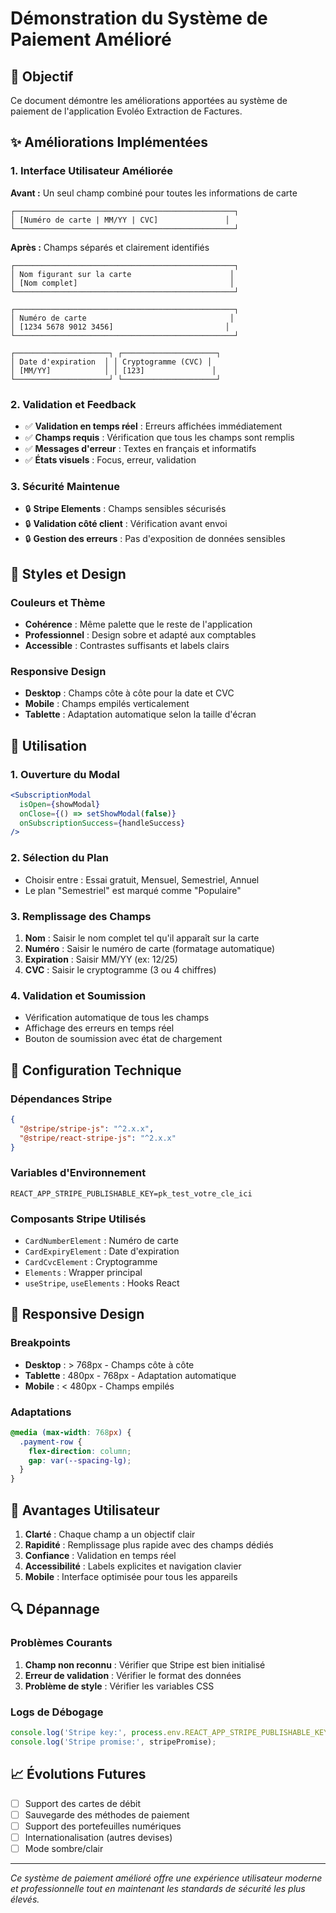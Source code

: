 # Démonstration du Système de Paiement Amélioré

## 🎯 Objectif

Ce document démontre les améliorations apportées au système de paiement de l'application Evoléo Extraction de Factures.

## ✨ Améliorations Implémentées

### 1. Interface Utilisateur Améliorée

**Avant :** Un seul champ combiné pour toutes les informations de carte
```
┌─────────────────────────────────────────────────┐
│ [Numéro de carte | MM/YY | CVC]               │
└─────────────────────────────────────────────────┘
```

**Après :** Champs séparés et clairement identifiés
```
┌─────────────────────────────────────────────────┐
│ Nom figurant sur la carte                      │
│ [Nom complet]                                  │
└─────────────────────────────────────────────────┘

┌─────────────────────────────────────────────────┐
│ Numéro de carte                                │
│ [1234 5678 9012 3456]                         │
└─────────────────────────────────────────────────┘

┌─────────────────────┐ ┌─────────────────────┐
│ Date d'expiration  │ │ Cryptogramme (CVC) │
│ [MM/YY]            │ │ [123]               │
└─────────────────────┘ └─────────────────────┘
```

### 2. Validation et Feedback

- ✅ **Validation en temps réel** : Erreurs affichées immédiatement
- ✅ **Champs requis** : Vérification que tous les champs sont remplis
- ✅ **Messages d'erreur** : Textes en français et informatifs
- ✅ **États visuels** : Focus, erreur, validation

### 3. Sécurité Maintenue

- 🔒 **Stripe Elements** : Champs sensibles sécurisés
- 🔒 **Validation côté client** : Vérification avant envoi
- 🔒 **Gestion des erreurs** : Pas d'exposition de données sensibles

## 🎨 Styles et Design

### Couleurs et Thème
- **Cohérence** : Même palette que le reste de l'application
- **Professionnel** : Design sobre et adapté aux comptables
- **Accessible** : Contrastes suffisants et labels clairs

### Responsive Design
- **Desktop** : Champs côte à côte pour la date et CVC
- **Mobile** : Champs empilés verticalement
- **Tablette** : Adaptation automatique selon la taille d'écran

## 🚀 Utilisation

### 1. Ouverture du Modal
```jsx
<SubscriptionModal 
  isOpen={showModal} 
  onClose={() => setShowModal(false)}
  onSubscriptionSuccess={handleSuccess}
/>
```

### 2. Sélection du Plan
- Choisir entre : Essai gratuit, Mensuel, Semestriel, Annuel
- Le plan "Semestriel" est marqué comme "Populaire"

### 3. Remplissage des Champs
1. **Nom** : Saisir le nom complet tel qu'il apparaît sur la carte
2. **Numéro** : Saisir le numéro de carte (formatage automatique)
3. **Expiration** : Saisir MM/YY (ex: 12/25)
4. **CVC** : Saisir le cryptogramme (3 ou 4 chiffres)

### 4. Validation et Soumission
- Vérification automatique de tous les champs
- Affichage des erreurs en temps réel
- Bouton de soumission avec état de chargement

## 🔧 Configuration Technique

### Dépendances Stripe
```json
{
  "@stripe/stripe-js": "^2.x.x",
  "@stripe/react-stripe-js": "^2.x.x"
}
```

### Variables d'Environnement
```env
REACT_APP_STRIPE_PUBLISHABLE_KEY=pk_test_votre_cle_ici
```

### Composants Stripe Utilisés
- `CardNumberElement` : Numéro de carte
- `CardExpiryElement` : Date d'expiration
- `CardCvcElement` : Cryptogramme
- `Elements` : Wrapper principal
- `useStripe`, `useElements` : Hooks React

## 📱 Responsive Design

### Breakpoints
- **Desktop** : > 768px - Champs côte à côte
- **Tablette** : 480px - 768px - Adaptation automatique
- **Mobile** : < 480px - Champs empilés

### Adaptations
```css
@media (max-width: 768px) {
  .payment-row {
    flex-direction: column;
    gap: var(--spacing-lg);
  }
}
```

## 🎯 Avantages Utilisateur

1. **Clarté** : Chaque champ a un objectif clair
2. **Rapidité** : Remplissage plus rapide avec des champs dédiés
3. **Confiance** : Validation en temps réel
4. **Accessibilité** : Labels explicites et navigation clavier
5. **Mobile** : Interface optimisée pour tous les appareils

## 🔍 Dépannage

### Problèmes Courants
1. **Champ non reconnu** : Vérifier que Stripe est bien initialisé
2. **Erreur de validation** : Vérifier le format des données
3. **Problème de style** : Vérifier les variables CSS

### Logs de Débogage
```javascript
console.log('Stripe key:', process.env.REACT_APP_STRIPE_PUBLISHABLE_KEY);
console.log('Stripe promise:', stripePromise);
```

## 📈 Évolutions Futures

- [ ] Support des cartes de débit
- [ ] Sauvegarde des méthodes de paiement
- [ ] Support des portefeuilles numériques
- [ ] Internationalisation (autres devises)
- [ ] Mode sombre/clair

---

*Ce système de paiement amélioré offre une expérience utilisateur moderne et professionnelle tout en maintenant les standards de sécurité les plus élevés.*
